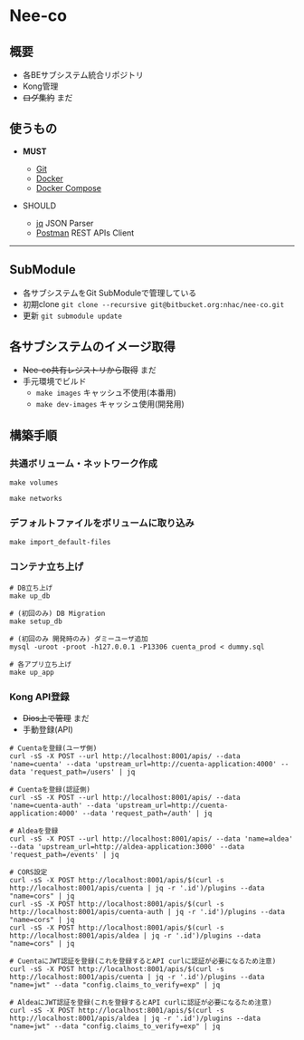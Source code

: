 # Nee-co

## 概要

* 各BEサブシステム統合リポジトリ
* Kong管理
* ~~ログ集約~~ まだ

## 使うもの
* **MUST**
    + [Git](http://git-scm.com/)
    + [Docker](https://www.docker.com/products/overview/)
    + [Docker Compose](https://docs.docker.com/compose/install/)

* SHOULD
    + [jq](https://stedolan.github.io/jq/download/) JSON Parser
    + [Postman](https://www.getpostman.com/) REST APIs Client

---

## SubModule

* 各サブシステムをGit SubModuleで管理している
* 初期clone `git clone --recursive git@bitbucket.org:nhac/nee-co.git`
* 更新 `git submodule update`

## 各サブシステムのイメージ取得

* ~~Nee-co共有レジストリから取得~~ まだ
* 手元環境でビルド
    + `make images` キャッシュ不使用(本番用)
    + `make dev-images` キャッシュ使用(開発用)

## 構築手順

### 共通ボリューム・ネットワーク作成

```
make volumes

make networks
```

### デフォルトファイルをボリュームに取り込み

```
make import_default-files
```

### コンテナ立ち上げ
```
# DB立ち上げ
make up_db

# (初回のみ) DB Migration
make setup_db

# (初回のみ 開発時のみ) ダミーユーザ追加
mysql -uroot -proot -h127.0.0.1 -P13306 cuenta_prod < dummy.sql

# 各アプリ立ち上げ
make up_app
```

### Kong API登録

* ~~Dios上で管理~~ まだ
* 手動登録(API)

```
# Cuentaを登録(ユーザ側)
curl -sS -X POST --url http://localhost:8001/apis/ --data 'name=cuenta' --data 'upstream_url=http://cuenta-application:4000' --data 'request_path=/users' | jq

# Cuentaを登録(認証側)
curl -sS -X POST --url http://localhost:8001/apis/ --data 'name=cuenta-auth' --data 'upstream_url=http://cuenta-application:4000' --data 'request_path=/auth' | jq

# Aldeaを登録
curl -sS -X POST --url http://localhost:8001/apis/ --data 'name=aldea' --data 'upstream_url=http://aldea-application:3000' --data 'request_path=/events' | jq

# CORS設定
curl -sS -X POST http://localhost:8001/apis/$(curl -s http://localhost:8001/apis/cuenta | jq -r '.id')/plugins --data "name=cors" | jq
curl -sS -X POST http://localhost:8001/apis/$(curl -s http://localhost:8001/apis/cuenta-auth | jq -r '.id')/plugins --data "name=cors" | jq
curl -sS -X POST http://localhost:8001/apis/$(curl -s http://localhost:8001/apis/aldea | jq -r '.id')/plugins --data "name=cors" | jq

# CuentaにJWT認証を登録(これを登録するとAPI curlに認証が必要になるため注意)
curl -sS -X POST http://localhost:8001/apis/$(curl -s http://localhost:8001/apis/cuenta | jq -r '.id')/plugins --data "name=jwt" --data "config.claims_to_verify=exp" | jq

# AldeaにJWT認証を登録(これを登録するとAPI curlに認証が必要になるため注意)
curl -sS -X POST http://localhost:8001/apis/$(curl -s http://localhost:8001/apis/aldea | jq -r '.id')/plugins --data "name=jwt" --data "config.claims_to_verify=exp" | jq
```
